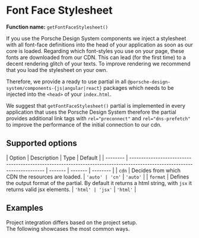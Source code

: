 # Font Face Stylesheet

**Function name:** `getFontFaceStylesheet()`

If you use the Porsche Design System components we inject a stylesheet with all font-face definitions into the head of
your application as soon as our core is loaded. Regarding which font-styles you use on your page, these fonts are
downloaded from our CDN. This can lead (for the first time) to a decent rendering glitch of your texts. To improve
rendering we recommend that you load the stylesheet on your own.

Therefore, we provide a ready to use partial in all `@porsche-design-system/components-{js|angular|react}` packages
which needs to be injected into the `<head>` of your `index.html`.

We suggest that `getFontFaceStylesheet()` partial is implemented in every application that uses the Porsche Design
System therefore the partial provides additional link tags with `rel="preconnect"` and `rel="dns-prefetch"` to improve
the performance of the initial connection to our cdn.

## Supported options

| Option   | Description                                                                                                              | Type    | Default |
| -------- | ------------------------------------------------------------------------------------------------------------------------ | ------- | ------- | -------- |
| `cdn`    | Decides from which CDN the resources are loaded.                                                                         | `'auto' | 'cn'`   | `'auto'` |
| `format` | Defines the output format of the partial. By default it returns a html string, with `jsx` it returns valid jsx elements. | `'html' | 'jsx'`  | `'html'` |

## Examples

Project integration differs based on the project setup.  
The following showcases the most common ways.

<PartialDocs name="getFontFaceStylesheet" :params="params" location="head"></PartialDocs>

<script lang="ts">
import Vue from 'vue';
import Component from 'vue-class-component';

@Component
export default class Code extends Vue {
  public params = [
    {
      value: ""
    },
    {
      value: "{ cdn: 'cn' }",
      comment: 'force using China CDN',
    },
  ];
}
</script>
